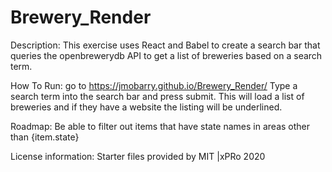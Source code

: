 # Brewery_Render
Description: This exercise uses React and Babel to create a search bar that queries the openbrewerydb API to get a list of breweries based on a search term.

How To Run: go to https://jmobarry.github.io/Brewery_Render/ Type a search term into the search bar and press submit. This will load a list of breweries and if they have a website the listing will be underlined.

Roadmap: Be able to filter out items that have state names in areas other than {item.state}

License information: Starter files provided by MIT |xPRo 2020
